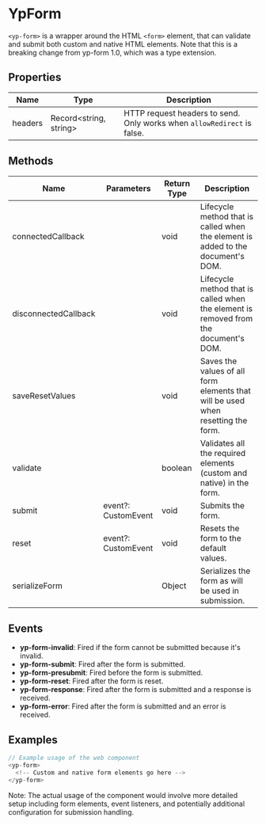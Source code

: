 # YpForm

`<yp-form>` is a wrapper around the HTML `<form>` element, that can validate and submit both custom and native HTML elements. Note that this is a breaking change from yp-form 1.0, which was a type extension.

## Properties

| Name     | Type                      | Description                                                                 |
|----------|---------------------------|-----------------------------------------------------------------------------|
| headers  | Record<string, string>    | HTTP request headers to send. Only works when `allowRedirect` is false.     |

## Methods

| Name             | Parameters            | Return Type | Description                                                                 |
|------------------|-----------------------|-------------|-----------------------------------------------------------------------------|
| connectedCallback|                       | void        | Lifecycle method that is called when the element is added to the document's DOM. |
| disconnectedCallback|                     | void        | Lifecycle method that is called when the element is removed from the document's DOM. |
| saveResetValues  |                       | void        | Saves the values of all form elements that will be used when resetting the form. |
| validate         |                       | boolean     | Validates all the required elements (custom and native) in the form.       |
| submit           | event?: CustomEvent   | void        | Submits the form.                                                           |
| reset            | event?: CustomEvent   | void        | Resets the form to the default values.                                      |
| serializeForm    |                       | Object      | Serializes the form as will be used in submission.                          |

## Events

- **yp-form-invalid**: Fired if the form cannot be submitted because it's invalid.
- **yp-form-submit**: Fired after the form is submitted.
- **yp-form-presubmit**: Fired before the form is submitted.
- **yp-form-reset**: Fired after the form is reset.
- **yp-form-response**: Fired after the form is submitted and a response is received.
- **yp-form-error**: Fired after the form is submitted and an error is received.

## Examples

```typescript
// Example usage of the web component
<yp-form>
  <!-- Custom and native form elements go here -->
</yp-form>
```

Note: The actual usage of the component would involve more detailed setup including form elements, event listeners, and potentially additional configuration for submission handling.